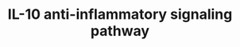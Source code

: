 ---
annotations:
- type: Pathway Ontology
  value: signaling pathway
authors:
- Laurent
- Fehrhart
- Eweitz
description: IL-10 Anti-inflammatory Signaling Pathway. Pathway based on Biocarta
  pathway (M6778). https://cgap.nci.nih.gov/Pathways/BioCarta/h_il10Pathway  IL-10
  binds to its respective IL-10 receptor which activates the JAK/STAT pathway and
  MAPK pathway involving the p38 kinases. This leads to the induction of the enzyme
  heme oxygenase-1 (HMOX1) which is involved in the biosynthesis of heme, and catalyzes
  the reaction producing the heme precursor biliverdin. The ani-inflammatory actions
  of HMOX appear to be the result of signaling by carbon monoxide which inhibits pro-inflammatory
  cytokine production.
last-edited: 2021-05-22
organisms:
- Homo sapiens
redirect_from:
- /index.php/Pathway:WP4495
- /instance/WP4495
schema-jsonld:
- '@context': https://schema.org/
  '@id': https://wikipathways.github.io/pathways/WP4495.html
  '@type': Dataset
  creator:
    '@type': Organization
    name: WikiPathways
  description: IL-10 Anti-inflammatory Signaling Pathway. Pathway based on Biocarta
    pathway (M6778). https://cgap.nci.nih.gov/Pathways/BioCarta/h_il10Pathway  IL-10
    binds to its respective IL-10 receptor which activates the JAK/STAT pathway and
    MAPK pathway involving the p38 kinases. This leads to the induction of the enzyme
    heme oxygenase-1 (HMOX1) which is involved in the biosynthesis of heme, and catalyzes
    the reaction producing the heme precursor biliverdin. The ani-inflammatory actions
    of HMOX appear to be the result of signaling by carbon monoxide which inhibits
    pro-inflammatory cytokine production.
  keywords:
  - STAT2
  - JAK1
  - IL10RB
  - HMOX1
  - IL1A
  - BLVRA
  - BLVRB
  - TNF
  - Bilirubin
  - IL10
  - p38 MAPK pathway
  - STAT1
  - IL10RA
  - STAT3
  - IL6
  - Biliverdin
  - Heme
  - CO
  license: CC0
  name: IL-10 anti-inflammatory signaling pathway
seo: CreativeWork
title: IL-10 anti-inflammatory signaling pathway
wpid: WP4495
---